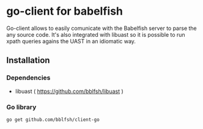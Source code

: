 # go-client for babelfish

Go-client allows to easily comunicate with the Babelfish server to parse the any source code.
It's also integrated with libuast so it is possible to run xpath queries agains the UAST in an idiomatic way.


## Installation

### Dependencies

- libuast ( https://github.com/bblfsh/libuast )

### Go library

```
go get github.com/bblfsh/client-go
```
